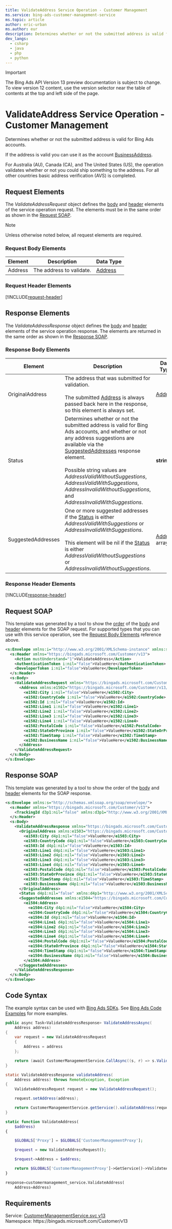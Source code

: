 ```yaml
---
title: ValidateAddress Service Operation - Customer Management
ms.service: bing-ads-customer-management-service
ms.topic: article
author: eric-urban
ms.author: eur
description: Determines whether or not the submitted address is valid for Bing Ads accounts.
dev_langs: 
  - csharp
  - java
  - php
  - python
---
```

> [!IMPORTANT]
> The Bing Ads API Version 13 preview documentation is subject to change. To view version 12 content, use the version selector near the table of contents at the top and left side of the page.

# ValidateAddress Service Operation - Customer Management
Determines whether or not the submitted address is valid for Bing Ads accounts. 

If the address is valid you can use it as the account [BusinessAddress](advertiseraccount.md#businessaddress). 

For Australia (AU), Canada (CA), and The United States (US), the operation validates whether or not you could ship something to the address. For all other countries basic address verification (AVS) is completed. 

## <a name="request"></a>Request Elements
The *ValidateAddressRequest* object defines the [body](#request-body) and [header](#request-header) elements of the service operation request. The elements must be in the same order as shown in the [Request SOAP](#request-soap). 

> [!NOTE]
> Unless otherwise noted below, all request elements are required.

### <a name="request-body"></a>Request Body Elements

|Element|Description|Data Type|
|-----------|---------------|-------------|
|<a name="address"></a>Address|The address to validate.|[Address](address.md)|

### <a name="request-header"></a>Request Header Elements
[!INCLUDE[request-header](./includes/request-header.md)]

## <a name="response"></a>Response Elements
The *ValidateAddressResponse* object defines the [body](#response-body) and [header](#response-header) elements of the service operation response. The elements are returned in the same order as shown in the [Response SOAP](#response-soap).

### <a name="response-body"></a>Response Body Elements

|Element|Description|Data Type|
|-----------|---------------|-------------|
|<a name="originaladdress"></a>OriginalAddress|The address that was submitted for validation.<br/><br/>The submitted [Address](#address) is always passed back here in the response, so this element is always set.|[Address](address.md)|
|<a name="status"></a>Status|Determines whether or not the submitted address is valid for Bing Ads accounts, and whether or not any address suggestions are available via the [SuggestedAddresses](#suggestedaddresses) response element.<br/><br/>Possible string values are *AddressValidWithoutSuggestions*, *AddressValidWithSuggestions*, *AddressInvalidWithoutSuggestions*, and *AddressInvalidWithSuggestions*.|**string**|
|<a name="suggestedaddresses"></a>SuggestedAddresses|One or more suggested addresses if the [Status](#status) is either *AddressValidWithSuggestions* or *AddressInvalidWithSuggestions*.<br/><br/>This element will be nil if the [Status](#status) is either *AddressValidWithoutSuggestions* or *AddressInvalidWithoutSuggestions*.|[Address](address.md) array|

### <a name="response-header"></a>Response Header Elements
[!INCLUDE[response-header](./includes/response-header.md)]

## <a name="request-soap"></a>Request SOAP
This template was generated by a tool to show the [order](../guides/services-protocol.md#element-order) of the [body](#request-body) and [header](#request-header) elements for the SOAP request. For supported types that you can use with this service operation, see the [Request Body Elements](#request-header) reference above.

```xml
<s:Envelope xmlns:i="http://www.w3.org/2001/XMLSchema-instance" xmlns:s="http://schemas.xmlsoap.org/soap/envelope/">
  <s:Header xmlns="https://bingads.microsoft.com/Customer/v13">
    <Action mustUnderstand="1">ValidateAddress</Action>
    <AuthenticationToken i:nil="false">ValueHere</AuthenticationToken>
    <DeveloperToken i:nil="false">ValueHere</DeveloperToken>
  </s:Header>
  <s:Body>
    <ValidateAddressRequest xmlns="https://bingads.microsoft.com/Customer/v13">
      <Address xmlns:e1502="https://bingads.microsoft.com/Customer/v13/Entities" i:nil="false">
        <e1502:City i:nil="false">ValueHere</e1502:City>
        <e1502:CountryCode i:nil="false">ValueHere</e1502:CountryCode>
        <e1502:Id i:nil="false">ValueHere</e1502:Id>
        <e1502:Line1 i:nil="false">ValueHere</e1502:Line1>
        <e1502:Line2 i:nil="false">ValueHere</e1502:Line2>
        <e1502:Line3 i:nil="false">ValueHere</e1502:Line3>
        <e1502:Line4 i:nil="false">ValueHere</e1502:Line4>
        <e1502:PostalCode i:nil="false">ValueHere</e1502:PostalCode>
        <e1502:StateOrProvince i:nil="false">ValueHere</e1502:StateOrProvince>
        <e1502:TimeStamp i:nil="false">ValueHere</e1502:TimeStamp>
        <e1502:BusinessName i:nil="false">ValueHere</e1502:BusinessName>
      </Address>
    </ValidateAddressRequest>
  </s:Body>
</s:Envelope>
```

## <a name="response-soap"></a>Response SOAP
This template was generated by a tool to show the order of the [body](#response-body) and [header](#response-header) elements for the SOAP response.

```xml
<s:Envelope xmlns:s="http://schemas.xmlsoap.org/soap/envelope/">
  <s:Header xmlns="https://bingads.microsoft.com/Customer/v13">
    <TrackingId d3p1:nil="false" xmlns:d3p1="http://www.w3.org/2001/XMLSchema-instance">ValueHere</TrackingId>
  </s:Header>
  <s:Body>
    <ValidateAddressResponse xmlns="https://bingads.microsoft.com/Customer/v13">
      <OriginalAddress xmlns:e1503="https://bingads.microsoft.com/Customer/v13/Entities" d4p1:nil="false" xmlns:d4p1="http://www.w3.org/2001/XMLSchema-instance">
        <e1503:City d4p1:nil="false">ValueHere</e1503:City>
        <e1503:CountryCode d4p1:nil="false">ValueHere</e1503:CountryCode>
        <e1503:Id d4p1:nil="false">ValueHere</e1503:Id>
        <e1503:Line1 d4p1:nil="false">ValueHere</e1503:Line1>
        <e1503:Line2 d4p1:nil="false">ValueHere</e1503:Line2>
        <e1503:Line3 d4p1:nil="false">ValueHere</e1503:Line3>
        <e1503:Line4 d4p1:nil="false">ValueHere</e1503:Line4>
        <e1503:PostalCode d4p1:nil="false">ValueHere</e1503:PostalCode>
        <e1503:StateOrProvince d4p1:nil="false">ValueHere</e1503:StateOrProvince>
        <e1503:TimeStamp d4p1:nil="false">ValueHere</e1503:TimeStamp>
        <e1503:BusinessName d4p1:nil="false">ValueHere</e1503:BusinessName>
      </OriginalAddress>
      <Status d4p1:nil="false" xmlns:d4p1="http://www.w3.org/2001/XMLSchema-instance">ValueHere</Status>
      <SuggestedAddresses xmlns:e1504="https://bingads.microsoft.com/Customer/v13/Entities" d4p1:nil="false" xmlns:d4p1="http://www.w3.org/2001/XMLSchema-instance">
        <e1504:Address>
          <e1504:City d4p1:nil="false">ValueHere</e1504:City>
          <e1504:CountryCode d4p1:nil="false">ValueHere</e1504:CountryCode>
          <e1504:Id d4p1:nil="false">ValueHere</e1504:Id>
          <e1504:Line1 d4p1:nil="false">ValueHere</e1504:Line1>
          <e1504:Line2 d4p1:nil="false">ValueHere</e1504:Line2>
          <e1504:Line3 d4p1:nil="false">ValueHere</e1504:Line3>
          <e1504:Line4 d4p1:nil="false">ValueHere</e1504:Line4>
          <e1504:PostalCode d4p1:nil="false">ValueHere</e1504:PostalCode>
          <e1504:StateOrProvince d4p1:nil="false">ValueHere</e1504:StateOrProvince>
          <e1504:TimeStamp d4p1:nil="false">ValueHere</e1504:TimeStamp>
          <e1504:BusinessName d4p1:nil="false">ValueHere</e1504:BusinessName>
        </e1504:Address>
      </SuggestedAddresses>
    </ValidateAddressResponse>
  </s:Body>
</s:Envelope>
```

## <a name="example"></a>Code Syntax
The example syntax can be used with [Bing Ads SDKs](../guides/client-libraries.md). See [Bing Ads Code Examples](../guides/code-examples.md) for more examples.
```csharp
public async Task<ValidateAddressResponse> ValidateAddressAsync(
	Address address)
{
	var request = new ValidateAddressRequest
	{
		Address = address
	};

	return (await CustomerManagementService.CallAsync((s, r) => s.ValidateAddressAsync(r), request));
}
```
```java
static ValidateAddressResponse validateAddress(
	Address address) throws RemoteException, Exception
{
	ValidateAddressRequest request = new ValidateAddressRequest();

	request.setAddress(address);

	return CustomerManagementService.getService().validateAddress(request);
}
```
```php
static function ValidateAddress(
	$address)
{

	$GLOBALS['Proxy'] = $GLOBALS['CustomerManagementProxy'];

	$request = new ValidateAddressRequest();

	$request->Address = $address;

	return $GLOBALS['CustomerManagementProxy']->GetService()->ValidateAddress($request);
}
```
```python
response=customermanagement_service.ValidateAddress(
	Address=Address)
```

## Requirements
Service: [CustomerManagementService.svc v13](https://clientcenter.api.bingads.microsoft.com/Api/CustomerManagement/v13/CustomerManagementService.svc)  
Namespace: https\://bingads.microsoft.com/Customer/v13  

